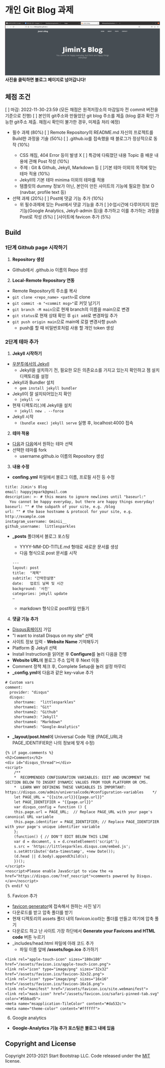 # **개인 Git Blog 과제**

[![screenshot](/img/screenshot.png)](https://littlesparkles.github.io/)
**사진을 클릭하면 블로그 페이지로 넘어갑니다!**

## 체점 조건
[ ] 마감: 2022-11-30-23:59 (모든 채점은 원격저장소의 마감일자 전 commit 버전을 기준으로 진행)
[ ] 본인의 git주소와 만들었던 git blog 주소를 제출 (blog 결과 확인 가능한 git주소 제출. 채점시 확인이 불가한 경우, 미제출 처리 예정)

- 필수 과제 (80%)
  [ ] Remote Repository의 README.md 자신의 프로젝트를 Build한 과정을 기술 (50%)
  [ ] <username>.github.io를 접속했을 때 블로그가 정상적으로 동작 (10%)
    - CSS 깨짐, 404 Error 등이 발생 X
  [ ] 특강에 다뤄졌던 내용 Topic 중 배운 내용에 관해 Post 작성 (10%)
    - 주제 : Git & Github, Jekyll, Markdown 등
  [ ]기본 테마 이외의 목적에 맞는 테마 적용 (10%)
    - Jekyll의 기본 테마 minima 이외의 테마를 적용
    - 템플릿의 dummy 정보가 아닌, 본인이 만든 사이트의 기능에 필요한 정보 O (navbar, profile text 등)
- 선택 과제 (20%)
  [ ] Post에 댓글 기능 추가 (10%)
    - 위 필수과제에 있는 Post에서 댓글 기능을 추가
  [ ]수업시간에 다루어지지 않은 기능(Google Analytics, Jekyll-admin 등)을 추가하고 이를 추가하는 과정을 Post로 작성 (5%)
  [ ]사이트에 favicon 추가 (5%)

## Build

### 1단계 Github page 시작하기

1. **Repository 생성**
- Github에서 <username>.github.io 이름의 Repo 생성

2. **Local-Remote Repository 연동**
- Remote Repository의 주소를 복사
- `git clone <repo_name> <path>`로 clone
- `git commit -m "<commit msg>"`로 커밋 남기기
- `git branch -M main`으로 현재 branch의 이름을 main으로 변경
- `git status`로 현재 상태 확인 후 `git add`로 변경파일 추가
- `git push origin main`으로 main에 로컬 변경사항 push
  - push를 할 때 비밀번호처럼 사용 할 개인 token 생성

### 2단계 테마 추가

1. **Jekyll 시작하기**
- [우분투에서의 Jekyll](https://jekyllrb-ko.github.io/docs/installation/ubuntu/)
  - Jekyll을 설치하기 전, 필요한 모든 의존요소를 가지고 있는지 확인하고 젬 설치 디렉토리를 설정
- Jekyll과 Bundler 설치
  - `gem install jekyll bundler`
- Jekyll이 잘 설치되어있는지 확인
  - `jekyll -v`
- 현재 디렉토리(.)에 Jekyll을 설치
  - `jekyll new . --force`
- Jekyll 시작
  - `(bundle exec) jekyll serve` 실행 후, localhost:4000 접속


2. **테마 적용**
- [다음](http://jekyllthemes.org/)과 [다음](https://jekyllthemes.io/free)에서 원하는 테마 선택
- 선택한 테마를 fork
  - username.github.io 이름의 Repository 생성


3. **내용 수정**
- **confing.yml** 파일에서 블로그 이름, 프로필 사진 등 수정

```
title: Jimin's Blog
email: happyjmpark@gmail.com
description: >- # this means to ignore newlines until "baseurl:"
  You cannot be happy everyday, but there are happy things everyday!
baseurl: "" # the subpath of your site, e.g. /blog
url: "" # the base hostname & protocol for your site, e.g. http://example.com
instagram_username: Gminii__
github_username:  littlesparkles
```

- **_posts** 폴더에서 블로그 포스팅
  - YYYY-MM-DD-TITLE.md 형태로 새로운 문서를 생성
  - 다음 형식으로 post 문서를 시작

  ```
  ---
  layout: post
  title:  "제목"
  subtitle: "간략한설명"
  date:   업로드 날짜 및 시간
  background: '사진'
  categories: jekyll update
  —
  ```

  - markdown 형식으로 post파일 만들기


4. **댓글 기능 추가**

- [Disqus홈페이지](https://disqus.com/) 가입
- "I want to install Disqus on my site" 선택
- 사이트 정보 입력 - **Website Name** 기억해두기 
- Platform 중 Jekyll 선택
- Install Instruction을 읽어본 후 **Configure**를 눌러 다음을 진행
- **Website URL**에 블로그 주소 입력 후 Next 이동
- Comment 정책 체크 후, Complete Setup을 눌러 설정 마무리
- **_config.yml**에 다음과 같은 key-value 추가

```
# Custom vars
comment:
  provider: "disqus"
  disqus:
    shortname:  "littlesparkles"
    shortname1: "Git"
    shortname2: "Github"
    shortname3: "Jekyll"
    shortname4: "Markdown"
    shortname5: "Google-Analytics"
```

- **_layout/post.html**에 Universal Code 적용 (PAGE_URL과 PAGE_IDENTIFIER은 나의 정보에 맞게 수정)
```
{% if page.comments %}
<h2>Comments</h2>
<div id="disqus_thread"></div>
<script>
    /**
    *  RECOMMENDED CONFIGURATION VARIABLES: EDIT AND UNCOMMENT THE SECTION BELOW TO INSERT DYNAMIC VALUES FROM YOUR PLATFORM OR CMS.
    *  LEARN WHY DEFINING THESE VARIABLES IS IMPORTANT: https://disqus.com/admin/universalcode/#configuration-variables    */
    let PAGE_URL = "{{site.url}}{{page.url}}"
    let PAGE_IDENTIFIER = "{{page.url}}"
    var disqus_config = function () {
    this.page.url = PAGE_URL;  // Replace PAGE_URL with your page's canonical URL variable
    this.page.identifier = PAGE_IDENTIFIER; // Replace PAGE_IDENTIFIER with your page's unique identifier variable
    };
    (function() { // DON'T EDIT BELOW THIS LINE
    var d = document, s = d.createElement('script');
    s.src = 'https://littlesparkles.disqus.com/embed.js';
    s.setAttribute('data-timestamp', +new Date());
    (d.head || d.body).appendChild(s);
    })();
</script>
<noscript>Please enable JavaScript to view the <a href="https://disqus.com/?ref_noscript">comments powered by Disqus.</a></noscript>
{% endif %}
```

5. Favicon 추가
- [favicon generator](https://realfavicongenerator.net/)에 접속해서 원하는 사진 넣기
- 다운로드를 받고 압축 폴더를 받기
- 현재 디렉토리의 assets 폴더 내의 favicon.ico라는 폴더를 만들고 여기에 압축 풀기
- 다운로드 하고 난 사이트 가장 하단에서 **Generate your Favicons and HTML code** 버튼 누르기
- _includes/head.html 파일에 아래 코드 추가
  - 파일 이름 앞에 **/assets/logo.ico** 추가하기

```
<link rel="apple-touch-icon" sizes="180x180" href="/assets/favicon.ico/apple-touch-icon.png">
<link rel="icon" type="image/png" sizes="32x32" href="/assets/favicon.ico/favicon-32x32.png">
<link rel="icon" type="image/png" sizes="16x16" href="/assets/favicon.ico/favicon-16x16.png">
<link rel="manifest" href="/assets/favicon.ico/site.webmanifest">
<link rel="mask-icon" href="/assets/favicon.ico/safari-pinned-tab.svg" color="#5bbad5">
<meta name="msapplication-TileColor" content="#da532c">
<meta name="theme-color" content="#ffffff">
```

6. Google analytics
- **Google-Analytics 기능 추가 포스팅은 블로그 내에 있음**

## Copyright and License

Copyright 2013-2021 Start Bootstrap LLC. Code released under the [MIT](https://github.com/StartBootstrap/startbootstrap-clean-blog-jekyll/blob/master/LICENSE) license.
